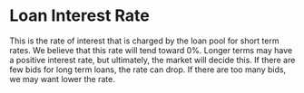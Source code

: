 # Loan Interest Rate



This is the rate of interest that is charged by the loan pool for short term rates. We believe that this rate will tend toward 0%. Longer terms may have a positive interest rate, but ultimately, the market will decide this. If there are few bids for long term loans, the rate can drop. If there are too many bids, we may want lower the rate.
